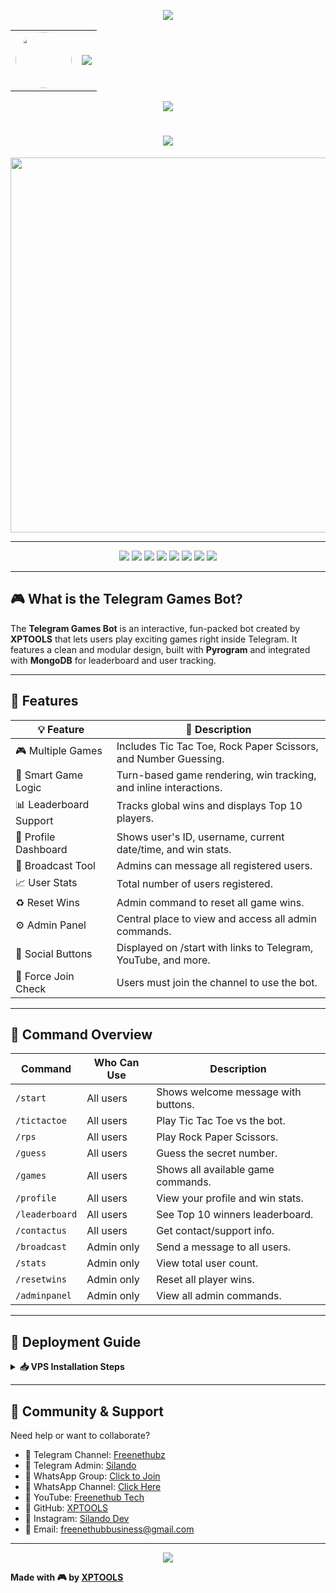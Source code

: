 <!-- ✨ Animated Header (Top) -->
<p align="center">
  <img src="https://user-images.githubusercontent.com/73097560/115834477-dbab4500-a447-11eb-908a-139a6edaec5c.gif" />
</p>

<!-- 👤 Avatar + Typing Banner -->
<div align="center">
  <table>
    <tr>
      <td align="center">
        <img src="https://your-image-link.com/image.jpg" width="90px" style="border-radius: 50%;" />
      </td>
      <td>
        <img src="https://readme-typing-svg.herokuapp.com?color=00BFFF&width=600&lines=Hey+There,+Welcome+to+XPTOOLS+Games+Bot+%F0%9F%8E%AE" />
      </td>
    </tr>
  </table>
</div>

<!-- 👁 Visitor Counter -->
<p align="center">
  <img src="https://komarev.com/ghpvc/?username=XPTOOLS&style=flat-square" />
</p>

<h1 align="center">
  <img src="https://readme-typing-svg.herokuapp.com?color=FF69B4&width=500&lines=Telegram+Games+Bot;XPTOOLS+Project+by+Silando" />
</h1>

<p align="center">
  <a href="https://t.me/Freenethubz">
    <img src="https://telegra.ph/file/58afe55fee5ae99d6901b.jpg" width="600">
  </a>
</p>

---

<!-- 🛠 Stylish Badge Layout -->
<p align="center">
  <a href="https://t.me/Freenethubz"><img src="https://img.shields.io/badge/Telegram-Channel-blue?style=for-the-badge&logo=telegram" /></a>
  <a href="https://youtube.com/@Freenethubtech"><img src="https://img.shields.io/badge/YouTube-Subscribe-red?style=for-the-badge&logo=youtube" /></a>
  <a href="https://chat.whatsapp.com/Iwau9IDlCn4CR6fsmI3mc7"><img src="https://img.shields.io/badge/WhatsApp-Group-green?style=for-the-badge&logo=whatsapp" /></a>
  <a href="https://whatsapp.com/channel/0029VbB3G3BH5JM0s7gtKA2d"><img src="https://img.shields.io/badge/WhatsApp-Channel-green?style=for-the-badge&logo=whatsapp" /></a>
  <a href="https://t.me/Silando"><img src="https://img.shields.io/badge/Admin-Contact-red?style=for-the-badge&logo=telegram" /></a>
  <a href="https://github.com/XPTOOLS"><img src="https://img.shields.io/badge/GitHub-XPTOOLS-black?style=for-the-badge&logo=github" /></a>
  <a href="https://www.instagram.com/silandodev?igsh=MWtlaTB6d251bDN2eQ=="><img src="https://img.shields.io/badge/Instagram-Follow-pink?style=for-the-badge&logo=instagram" /></a>
  <a href="mailto:freenethubbusiness@gmail.com"><img src="https://img.shields.io/badge/Email-Contact-grey?style=for-the-badge&logo=gmail" /></a>
</p>

---

## 🎮 What is the Telegram Games Bot?

The **Telegram Games Bot** is an interactive, fun-packed bot created by **XPTOOLS** that lets users play exciting games right inside Telegram. It features a clean and modular design, built with **Pyrogram** and integrated with **MongoDB** for leaderboard and user tracking.

---

## 🚀 Features

| 💡 Feature                | 🔎 Description |
|--------------------------|----------------|
| 🎮 Multiple Games         | Includes Tic Tac Toe, Rock Paper Scissors, and Number Guessing. |
| 🧠 Smart Game Logic       | Turn-based game rendering, win tracking, and inline interactions. |
| 📊 Leaderboard Support    | Tracks global wins and displays Top 10 players. |
| 👤 Profile Dashboard      | Shows user's ID, username, current date/time, and win stats. |
| 📢 Broadcast Tool         | Admins can message all registered users. |
| 📈 User Stats             | Total number of users registered. |
| ♻️ Reset Wins             | Admin command to reset all game wins. |
| ⚙️ Admin Panel            | Central place to view and access all admin commands. |
| 🔗 Social Buttons         | Displayed on /start with links to Telegram, YouTube, and more. |
| 🔐 Force Join Check       | Users must join the channel to use the bot. |

---

## 🧠 Command Overview

| Command         | Who Can Use   | Description                         |
|----------------|---------------|-------------------------------------|
| `/start`        | All users     | Shows welcome message with buttons. |
| `/tictactoe`    | All users     | Play Tic Tac Toe vs the bot.        |
| `/rps`          | All users     | Play Rock Paper Scissors.           |
| `/guess`        | All users     | Guess the secret number.            |
| `/games`        | All users     | Shows all available game commands.  |
| `/profile`      | All users     | View your profile and win stats.    |
| `/leaderboard`  | All users     | See Top 10 winners leaderboard.     |
| `/contactus`    | All users     | Get contact/support info.           |
| `/broadcast`    | Admin only    | Send a message to all users.        |
| `/stats`        | Admin only    | View total user count.              |
| `/resetwins`    | Admin only    | Reset all player wins.              |
| `/adminpanel`   | Admin only    | View all admin commands.            |

---

## 🔐 Deployment Guide

<details>
<summary><b>📥 VPS Installation Steps</b></summary>

```bash
# Step 1 - Install dependencies
sudo apt update && sudo apt install git python3-pip -y

# Step 2 - Clone the repo
git clone https://github.com/XPTOOLS/Telegram-Games-Bot
cd Telegram-Games-Bot

# Step 3 - Install Python requirements
pip3 install -r requirements.txt

# Step 4 - Configure your .env or info.py for variables

# Step 5 - Run the bot
python3 main.py
```

</details>

---

## 💬 Community & Support

Need help or want to collaborate?

- 🔹 Telegram Channel: [Freenethubz](https://t.me/Freenethubz)
- 🔹 Telegram Admin: [Silando](https://t.me/Silando)
- 🔹 WhatsApp Group: [Click to Join](https://chat.whatsapp.com/Iwau9IDlCn4CR6fsmI3mc7)
- 🔹 WhatsApp Channel: [Click Here](https://whatsapp.com/channel/0029VbB3G3BH5JM0s7gtKA2d)
- 🔹 YouTube: [Freenethub Tech](https://youtube.com/@Freenethubtech)
- 🔹 GitHub: [XPTOOLS](https://github.com/XPTOOLS)
- 🔹 Instagram: [Silando Dev](https://www.instagram.com/silandodev?igsh=MWtlaTB6d251bDN2eQ==)
- 📧 Email: freenethubbusiness@gmail.com

---

<p align="center">
  <img src="https://user-images.githubusercontent.com/73097560/115834477-dbab4500-a447-11eb-908a-139a6edaec5c.gif" />
</p>

<b>Made with 🎮 by <a href="https://github.com/XPTOOLS">XPTOOLS</a></b>
